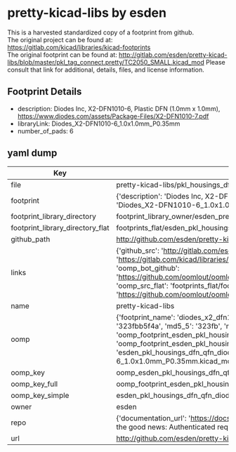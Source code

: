 # pretty-kicad-libs by esden  
This is a harvested standardized copy of a footprint from github.  
The original project can be found at:  
https://gitlab.com/kicad/libraries/kicad-footprints  
The original footprint can be found at:
http://gitlab.com/esden/pretty-kicad-libs/blob/master/pkl_tag_connect.pretty/TC2050_SMALL.kicad_mod
Please consult that link for additional, details, files, and license information.  
## Footprint Details
* description: Diodes Inc, X2-DFN1010-6, Plastic DFN (1.0mm x 1.0mm), https://www.diodes.com/assets/Package-Files/X2-DFN1010-7.pdf  
* libraryLink: Diodes_X2-DFN1010-6_1.0x1.0mm_P0.35mm  
* number_of_pads: 6  
## yaml dump  
| Key | Value |  
| --- | --- |  
| file | pretty-kicad-libs/pkl_housings_dfn_qfn.pretty/Diodes_X2-DFN1010-6_1.0x1.0mm_P0.35mm.kicad_mod |  
| footprint | {'description': 'Diodes Inc, X2-DFN1010-6, Plastic DFN (1.0mm x 1.0mm), https://www.diodes.com/assets/Package-Files/X2-DFN1010-7.pdf', 'libraryLink': 'Diodes_X2-DFN1010-6_1.0x1.0mm_P0.35mm', 'number_of_pads': 6} |  
| footprint_library_directory | footprint_library_owner/esden_pretty-kicad-libs |  
| footprint_library_directory_flat | footprints_flat/esden_pkl_housings_dfn_qfn_diodes_x2_dfn1010_6_1_0x1_0mm_p0_35mm/working |  
| github_path | http://github.com/esden/pretty-kicad-libs/blob/master/pkl_housings_dfn_qfn.pretty/Diodes_X2-DFN1010-6_1.0x1.0mm_P0.35mm.kicad_mod |  
| links | {'github_src': 'http://gitlab.com/esden/pretty-kicad-libs/blob/master/pkl_tag_connect.pretty/TC2050_SMALL.kicad_mod', 'github_src_repo': 'https://gitlab.com/kicad/libraries/kicad-footprints', 'oomp_bot': 'footprints/esden_pkl_housings_dfn_qfn_diodes_x2_dfn1010_6_1_0x1_0mm_p0_35mm/working', 'oomp_bot_github': 'https://github.com/oomlout/oomlout_oomp_footprint_bot/tree/main/footprints/esden_pkl_housings_dfn_qfn_diodes_x2_dfn1010_6_1_0x1_0mm_p0_35mm/working', 'oomp_src_flat': 'footprints_flat/footprints_flat/esden_pkl_housings_dfn_qfn_diodes_x2_dfn1010_6_1_0x1_0mm_p0_35mm/working', 'oomp_src_flat_github': 'https://github.com/oomlout/oomlout_oomp_footprint_src/tree/main/footprints_flat/esden_pkl_housings_dfn_qfn_diodes_x2_dfn1010_6_1_0x1_0mm_p0_35mm/working'} |  
| name | pretty-kicad-libs |  
| oomp | {'footprint_name': 'diodes_x2_dfn1010_6_1_0x1_0mm_p0_35mm', 'library_name': 'pkl_housings_dfn_qfn', 'md5': '323fbb5f4a1726577b248ac6dd535e5a', 'md5_10': '323fbb5f4a', 'md5_5': '323fb', 'md5_6': '323fbb', 'oomp_key': 'oomp_esden_pkl_housings_dfn_qfn_diodes_x2_dfn1010_6_1_0x1_0mm_p0_35mm', 'oomp_key_extra': 'oomp_footprint_esden_pkl_housings_dfn_qfn_diodes_x2_dfn1010_6_1_0x1_0mm_p0_35mm', 'oomp_key_full': 'oomp_footprint_esden_pkl_housings_dfn_qfn_diodes_x2_dfn1010_6_1_0x1_0mm_p0_35mm_323fbb', 'oomp_key_simple': 'esden_pkl_housings_dfn_qfn_diodes_x2_dfn1010_6_1_0x1_0mm_p0_35mm', 'original_filename': 'pretty-kicad-libs/pkl_housings_dfn_qfn.pretty/Diodes_X2-DFN1010-6_1.0x1.0mm_P0.35mm.kicad_mod', 'owner_name': 'esden'} |  
| oomp_key | oomp_esden_pkl_housings_dfn_qfn_diodes_x2_dfn1010_6_1_0x1_0mm_p0_35mm |  
| oomp_key_full | oomp_footprint_esden_pkl_housings_dfn_qfn_diodes_x2_dfn1010_6_1_0x1_0mm_p0_35mm |  
| oomp_key_simple | esden_pkl_housings_dfn_qfn_diodes_x2_dfn1010_6_1_0x1_0mm_p0_35mm |  
| owner | esden |  
| repo | {'documentation_url': 'https://docs.github.com/rest/overview/resources-in-the-rest-api#rate-limiting', 'message': "API rate limit exceeded for 84.66.173.59. (But here's the good news: Authenticated requests get a higher rate limit. Check out the documentation for more details.)"} |  
| url | http://github.com/esden/pretty-kicad-libs |  


